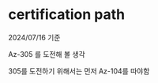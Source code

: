 # certification path

2024/07/16 기준

Az-305 를 도전해 볼 생각

305를 도전하기 위해서는 먼저 Az-104를 따야함

<figure><img src="../../../../.gitbook/assets/Screenshot 2024-07-16 at 11.08.03 AM.png" alt=""><figcaption></figcaption></figure>
